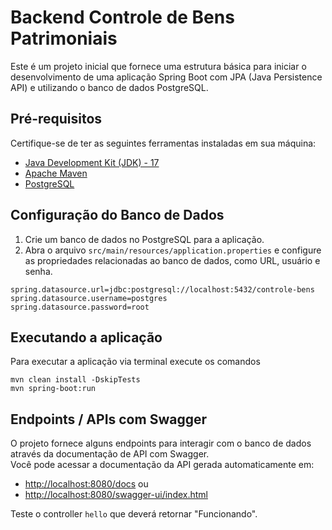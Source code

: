 # Backend Controle de Bens Patrimoniais

Este é um projeto inicial que fornece uma estrutura básica para iniciar o desenvolvimento de uma aplicação Spring Boot com JPA (Java Persistence API) e utilizando o banco de dados PostgreSQL.

## Pré-requisitos

Certifique-se de ter as seguintes ferramentas instaladas em sua máquina:

- [Java Development Kit (JDK) - 17](https://www.oracle.com/java/technologies/javase-downloads.html)
- [Apache Maven](https://maven.apache.org/download.cgi)
- [PostgreSQL](https://www.postgresql.org/download/)

## Configuração do Banco de Dados

1. Crie um banco de dados no PostgreSQL para a aplicação.
2. Abra o arquivo `src/main/resources/application.properties` e configure as propriedades relacionadas ao banco de dados, como URL, usuário e senha.

```properties
spring.datasource.url=jdbc:postgresql://localhost:5432/controle-bens
spring.datasource.username=postgres
spring.datasource.password=root
```

## Executando a aplicação
Para executar a aplicação via terminal execute os comandos
```terminal
mvn clean install -DskipTests
mvn spring-boot:run
```
## Endpoints / APIs com Swagger
O projeto fornece alguns endpoints para interagir com o banco de dados através da documentação de API com Swagger. <br>
Você pode acessar a documentação da API gerada automaticamente em:
- [http://localhost:8080/docs](http://localhost:8080/docs) ou
- [http://localhost:8080/swagger-ui/index.html](http://localhost:8080/swagger-ui/index.html)

Teste o controller `hello` que deverá retornar "Funcionando".
